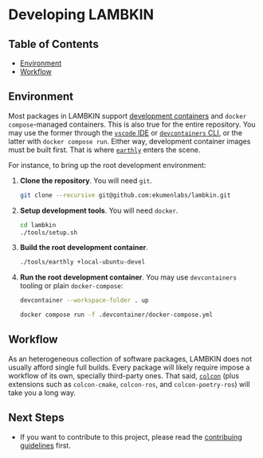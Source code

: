# Developing LAMBKIN

## Table of Contents

- [Environment](#environment)
- [Workflow](#workflow)

## Environment

Most packages in LAMBKIN support [development containers](https://containers.dev/) and `docker compose`-managed containers. This is also true for the entire repository. You may use the former through the [`vscode` IDE](https://code.visualstudio.com/docs/devcontainers/containers) or [`devcontainers` CLI](https://github.com/devcontainers/cli), or the latter with `docker compose run`. Either way, development container images must be built first. That is where [`earthly`](https://docs.earthly.dev/) enters the scene.

For instance, to bring up the root development environment:

1. **Clone the repository**. You will need `git`.

   ```bash
   git clone --recursive git@github.com:ekumenlabs/lambkin.git
   ```

2. **Setup development tools**. You will need `docker`.

   ```bash
   cd lambkin
   ./tools/setup.sh
   ```

2. **Build the root development container**.

   ```bash
   ./tools/earthly +local-ubuntu-devel
   ```

3. **Run the root development container**. You may use `devcontainers` tooling or plain `docker-compose`:
    
   ```bash
   devcontainer --workspace-folder . up
   ```
   
   ```bash
   docker compose run -f .devcontainer/docker-compose.yml
   ```

## Workflow

As an heterogeneous collection of software packages, LAMBKIN does not usually afford single full builds. Every package will likely require impose a workflow of its own, specially third-party ones. That said, [`colcon`](https://colcon.readthedocs.io/en/released/) (plus extensions such as `colcon-cmake`, `colcon-ros`, and `colcon-poetry-ros`) will take you a long way.

## Next Steps

- If you want to contribute to this project, please read the [contribuing guidelines](CONTRIBUTING.md) first.
